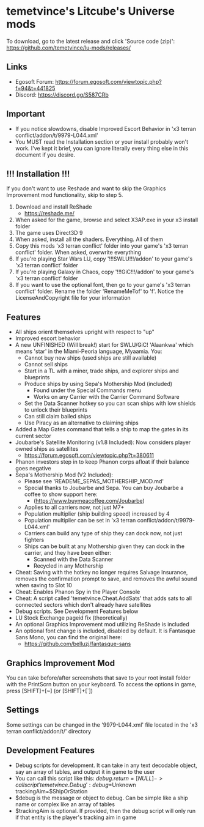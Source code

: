 # temetvince's Litcube's Universe mods
To download, go to the latest release and click 'Source code (zip)': https://github.com/temetvince/lu-mods/releases/

## Links
* Egosoft Forum: https://forum.egosoft.com/viewtopic.php?f=94&t=441825
* Discord: https://discord.gg/S587CRb

## Important
* If you notice slowdowns, disable Improved Escort Behavior in 'x3 terran conflict/addon/t/9979-L044.xml'
* You MUST read the Installation section or your install probably won't work. I've kept it brief, you can ignore literally every thing else in this document if you desire.

## !!! Installation !!!
If you don't want to use Reshade and want to skip the Graphics Improvement mod functionality, skip to step 5.
1. Download and install ReShade
    * https://reshade.me/
2. When asked for the game, browse and select X3AP.exe in your x3 install folder
3. The game uses Direct3D 9
4. When asked, install all the shaders. Everything. All of them
5. Copy this mods 'x3 terran conflict' folder into your game's 'x3 terran conflict' folder. When asked, overwrite everything
6. If you're playing Star Wars LU, copy '!!!SWLU!!!/addon' to your game's 'x3 terran conflict' folder
7. If you're playing Galaxy in Chaos, copy '!!!GiC!!!/addon' to your game's 'x3 terran conflict' folder
8. If you want to use the optional font, then go to your game's 'x3 terran conflict' folder. Rename the folder 'RenameMeTof' to 'f'. Notice the LicenseAndCopyright file for your information 

## Features
* All ships orient themselves upright with respect to "up"
* Improved escort behavior
* A new UNFINISHED (Will break!) start for SWLU/GiC! 'Alaankwa' which means 'star' in the Miami-Peoria language, Myaamia.
You:
    * Cannot buy new ships (used ships are still available)
    * Cannot sell ships
    * Start in a TL with a miner, trade ships, and explorer ships and blueprints
    * Produce ships by using Sepa's Mothership Mod (included)
        * Found under the Special Commands menu
        * Works on any Carrier with the Carrier Command Software
    * Set the Data Scanner hotkey so you can scan ships with low shields to unlock their blueprints
    * Can still claim bailed ships
    * Use Piracy as an alternative to claiming ships
* Added a Map Gates command that tells a ship to map the gates in its current sector
* Joubarbe's Satellite Monitoring (v1.8 Included): Now considers player owned ships as satellites
    * https://forum.egosoft.com/viewtopic.php?t=380611
* Phanon investors step in to keep Phanon corps afloat if their balance goes negative
* Sepa's Mothership Mod (V2 Included):
    * Please see 'READEME_SEPAS_MOTHERSHIP_MOD.md'
    * Special thanks to Joubarbe and Sepa. You can buy Joubarbe a coffee to show support here:
        * (https://www.buymeacoffee.com/Joubarbe)
    * Applies to all carriers now, not just M7+
    * Population multiplier (ship building speed) increased by 4
    * Population multiplier can be set in 'x3 terran conflict/addon/t/9979-L044.xml'
    * Carriers can build any type of ship they can dock now, not just fighters
    * Ships can be built at any Mothership given they can dock in the carrier, and they have been either:
        * Scanned with the Data Scanner
        * Recycled in any Mothership
* Cheat: Saving with the hotkey no longer requires Salvage Insurance, removes the confirmation prompt to save, and removes the awful sound when saving to Slot 10
* Cheat: Enables Phanon Spy in the Player Console
* Cheat: A script called 'temetvince.Cheat.AddSats' that adds sats to all connected sectors which don't already have satellites
* Debug scripts. See Development Features below
* LU Stock Exchange pageid fix (theoretically)
* An optional Graphics Improvement mod utilizing ReShade is included
* An optional font change is included, disabled by default. It is Fantasque Sans Mono, you can find the original here:
    * https://github.com/belluzj/fantasque-sans 

## Graphics Improvement Mod
You can take before/after screenshots that save to your root install folder with the PrintScrn button on your keyboard. To access the options in game, press [SHIFT]+[~] (or [SHIFT]+[`])

## Settings
Some settings can be changed in the '9979-L044.xml' file located in the 'x3 terran conflict/addon/t/' directory

## Development Features
* Debug scripts for development. It can take in any text decodable object, say an array of tables, and output it in game to the user
* You can call this script like this: $debug.return = [NULL] -> call script 'temetvince.Debug': debug=$Unknown trackingAim=$ShipOrStation
* $debug is the message or object to debug. Can be simple like a ship name or complex like an array of tables
* $trackingAim is optional. If provided, then the debug script will only run if that entity is the player's tracking aim in game
